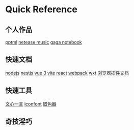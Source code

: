 # Quick Reference

## 个人作品

[pptml](https://yacshy.github.io/pptml/)<!--rehype:style=background: rgb(103 214 237);&class=tag&data-lang=vue2-->
[netease music](https://gitee.com/yacshy/imitate-netease-music)<!--rehype:style=background: rgb(103 214 237);&class=tag&data-lang=vue3-->
[gaga notebook](https://gitee.com/yacshy/gaga-notebook)<!--rehype:style=background: rgb(103 214 237);&class=tag&data-lang=taro-->
<!--rehype:class=home-card-->

## 快速文档

[nodejs](./refs/nodejs.md)<!--rehype:style=background: rgb(0 153 0);-->
[nestjs](./refs/nestjs.md)<!--rehype:style=background: rgb(237 21 67);-->
[vue 3](./refs/vue.md)<!--rehype:style=background: rgb(64 184 131);-->
[vite](./refs/vite.md)<!--rehype:style=background: rgb(116 123 255);-->
[react](./refs/react.md)<!--rehype:style=background: rgb(12 200 176);-->
[webpack](./refs/webpack.md)<!--rehype:style=background: rgb(116 123 255);-->
[wxt](./refs/wxt.md)<!--rehype:style=background: rgb(116 123 255);-->
[浏览器插件文档](https://open.chrome.360.cn/extension_dev/overview.html)<!--rehype:style=background: rgb(196 20 143);&class=tag&data-lang=设计-->
<!--rehype:class=home-card-->

## 快速工具

[文心一言](https://yiyan.baidu.com/)<!--rehype:style=background: rgb(119 168 196);&class=tag&data-lang=通用-->
[iconfont](https://www.iconfont.cn/)<!--rehype:style=background: rgb(196 20 143);&class=tag&data-lang=设计-->
[取色器](https://photokit.com/colors/eyedropper/?lang=zh)<!--rehype:style=background: rgb(196 20 143);&class=tag&data-lang=设计-->
<!--rehype:class=home-card-->

## 奇技淫巧
